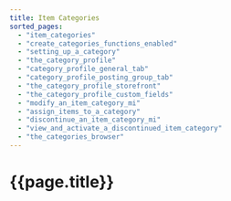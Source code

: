 ```yaml
---
title: Item Categories
sorted_pages:
  - "item_categories"
  - "create_categories_functions_enabled"
  - "setting_up_a_category"
  - "the_category_profile"
  - "category_profile_general_tab"
  - "category_profile_posting_group_tab"
  - "the_category_profile_storefront"
  - "the_category_profile_custom_fields"
  - "modify_an_item_category_mi"
  - "assign_items_to_a_category"
  - "discontinue_an_item_category_mi"
  - "view_and_activate_a_discontinued_item_category"
  - "the_categories_browser"
---
```

# {{page.title}}
